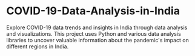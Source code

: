 # COVID-19-Data-Analysis-in-India
Explore COVID-19 data trends and insights in India through data analysis and visualizations. This project uses Python and various data analysis libraries to uncover valuable information about the pandemic's impact on different regions in India.
